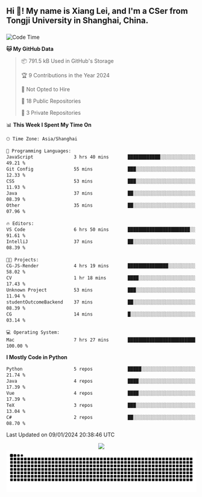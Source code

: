 <h2 align="left">Hi 👋! My name is Xiang Lei, and I'm a CSer from Tongji University in Shanghai, China.</h2>

###

<!--START_SECTION:waka-->
![Code Time](http://img.shields.io/badge/Code%20Time-418%20hrs%2055%20mins-blue)

**🐱 My GitHub Data** 

> 📦 791.5 kB Used in GitHub's Storage 
 > 
> 🏆 9 Contributions in the Year 2024
 > 
> 🚫 Not Opted to Hire
 > 
> 📜 18 Public Repositories 
 > 
> 🔑 3 Private Repositories 
 > 
📊 **This Week I Spent My Time On** 

```text
🕑︎ Time Zone: Asia/Shanghai

💬 Programming Languages: 
JavaScript               3 hrs 40 mins       ████████████░░░░░░░░░░░░░   49.21 % 
Git Config               55 mins             ███░░░░░░░░░░░░░░░░░░░░░░   12.33 % 
CSS                      53 mins             ███░░░░░░░░░░░░░░░░░░░░░░   11.93 % 
Java                     37 mins             ██░░░░░░░░░░░░░░░░░░░░░░░   08.39 % 
Other                    35 mins             ██░░░░░░░░░░░░░░░░░░░░░░░   07.96 % 

🔥 Editors: 
VS Code                  6 hrs 50 mins       ███████████████████████░░   91.61 % 
IntelliJ                 37 mins             ██░░░░░░░░░░░░░░░░░░░░░░░   08.39 % 

🐱‍💻 Projects: 
CG-JS-Render             4 hrs 19 mins       ███████████████░░░░░░░░░░   58.02 % 
CV                       1 hr 18 mins        ████░░░░░░░░░░░░░░░░░░░░░   17.43 % 
Unknown Project          53 mins             ███░░░░░░░░░░░░░░░░░░░░░░   11.94 % 
studentOutcomeBackend    37 mins             ██░░░░░░░░░░░░░░░░░░░░░░░   08.39 % 
CG                       14 mins             █░░░░░░░░░░░░░░░░░░░░░░░░   03.14 % 

💻 Operating System: 
Mac                      7 hrs 27 mins       █████████████████████████   100.00 % 
```

**I Mostly Code in Python** 

```text
Python                   5 repos             █████░░░░░░░░░░░░░░░░░░░░   21.74 % 
Java                     4 repos             ████░░░░░░░░░░░░░░░░░░░░░   17.39 % 
Vue                      4 repos             ████░░░░░░░░░░░░░░░░░░░░░   17.39 % 
TeX                      3 repos             ███░░░░░░░░░░░░░░░░░░░░░░   13.04 % 
C#                       2 repos             ██░░░░░░░░░░░░░░░░░░░░░░░   08.70 % 
```




 Last Updated on 09/01/2024 20:38:46 UTC
<!--END_SECTION:waka-->

<div align="center">
  <img src="https://github-readme-stats.vercel.app/api?username=Lei00764&show_icons=true&theme=radical" />
 </div>

 <div align="center">

<picture>
  <source media="(prefers-color-scheme: dark)" srcset="https://raw.githubusercontent.com/Lei00764/Lei00764/output/github-contribution-grid-snake-dark.svg">
  <source media="(prefers-color-scheme: light)" srcset="https://raw.githubusercontent.com/Lei00764/Lei00764/output/github-contribution-grid-snake.svg">
  <img alt="github contribution grid snake animation" src="https://raw.githubusercontent.com/Lei00764/Lei00764/output/github-contribution-grid-snake.svg">
</picture>

</div>




